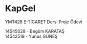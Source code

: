 # KapGel
YMT428 E-TİCARET Dersi  Proje Ödevi

14545028 - Begüm KARATAŞ <br/>
14542519 - Yunus GÜNEŞ
